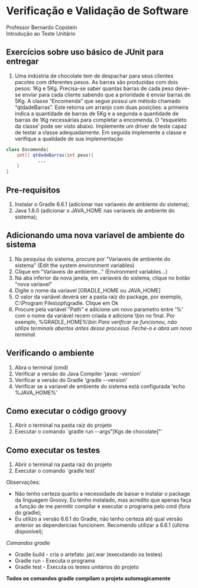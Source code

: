 # Verificação e Validação de Software
Professor Bernardo Copstein  
Introdução ao Teste Unitário
## Exercícios sobre uso básico de JUnit para entregar

1. Uma  indústria  de  chocolate  tem  de  despachar  para  seus  clientes  pacotes  com  diferentes pesos.  As  barras  são  produzidas  com  dois  pesos:  1Kg  e  5Kg.  Precisa-se  saber  quantas barras  de  cada  peso  deve-se  enviar  para  cada  cliente  sabendo  que  a  prioridade  é  enviar barras  de  5Kg.  A  classe  “Encomenda”  que  segue  possui  um  método  chamado “qtdadeBarras”.  Este  retorna  um  arranjo  com  duas  posições:  a  primeira  indica  a quantidade  de  barras  de  5Kg  e  a  segunda  a  quantidade  de  barras  de  1Kg  necessárias para  completar  a  encomenda.  O  “esqueleto  da  classe’  pode  ser  visto  abaixo. Implemente  um  driver  de  teste  capaz  de  testar  a  classe  adequadamente.  Em  seguida implemente a classe e verifique a qualidade de sua implementação

~~~Java
class Encomenda{
	int[] qtdadeBarras(int peso){
			...
	}
}
~~~

## Pre-requisitos
1. Instalar o Gradle 6.6.1 (adicionar nas variaveis de ambiente do sistema);
2. Java 1.8.0 (adicionar o JAVA_HOME nas variaveis de ambiente do sistema);

## Adicionando uma nova variavel de ambiente do sistema
1. Na pesquisa do sistema, procure por "Variaveis de ambiente do sistema" (Edit the system environment variables)
2. Clique em "Variaveis de ambiente..." (Environment variables...)
3. Na aba inferior da nova janela, em variaveis do sistema, clique no botão "nova variavel"
4. Digite o nome da variavel [GRADLE_HOME ou JAVA_HOME]
5. O valor da variável deverá ser a pasta raiz do package, por exemplo, C:\Program Files\opt\gradle. Clique em Ok
6. Procure pela variável "Path" e adicione um novo parametro entre '%' com o nome da variável recem criada e adicione \bin no final. Por exemplo, %GRADLE_HOME%\bin
*Para verificar se funcionou, não utilize terminais abertos antes desse processo. Feche-o e abra um novo terminal.*

## Verificando o ambiente
1. Abra o terminal (cmd)
2. Verificar a versão do Java Compiler 'javac -version'
3. Verificar a versão do Gradle 'gradle --version'
4. Verificar se a variavel de ambiente do sistema está configurada 'echo %JAVA_HOME%'

## Como executar o código groovy
1. Abrir o terminal na pasta raiz do projeto
2. Executar o comando ´gradle run --args"[Kgs de chocolate]"´

## Como executar os testes
1. Abrir o terminal na pasta raiz do projeto
2. Executar o comando ´gradle test´

Observações:
* Não tenho certeza quanto a necessidade de baixar e instalar o package da linguagem Groovy. Eu tenho instalado, mas acredito que apenas faça a função de me permitir compilar e executar o programa pelo cmd (fora do gradle);
* Eu utilizo a versão 6.6.1 do Gradle, não tenho certeza até qual versão anterior as dependencias funcionem. Recomendo utilizar a 6.6.1 (última disponível);

*Comandos gradle*
* Gradle build - cria o artefato .jar/.war (executando os testes)
* Gradle run - Executa o programa
* Gradle test - Executa os testes unitários do projeto

**Todos os comandos gradle compilam o projeto automagicamente**